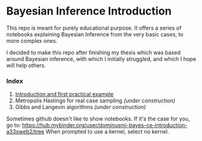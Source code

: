# Bayesian Inference Introduction

This repo is meant for purely educational purpose. It offers a series of notebooks explaining Bayesian Inference from the very basic cases, to more complex ones.

I decided to make this repo after finishing my thesis which was based around Bayesian inference, with which I initially struggled, and which I hope will help others.

### Index

1.  [Introduction and first practical example](https://github.com/dominusmi/Bayesian-Inference-Introduction/blob/master/Bayesian%20Inference%20-%20Introduction%20%2B%20Examples.ipynb)
2. Metropolis Hastings for real case sampling   _(under construction)_
3. Gibbs and Langevin algorithms                _(under construction)_

Sometimes github doesn't like to show notebooks. If it's the case for you, go to: https://hub.mybinder.org/user/dominusmi-bayes-ce-introduction-a33sweb2/tree
When prompted to use a kernel, select no kernel.
